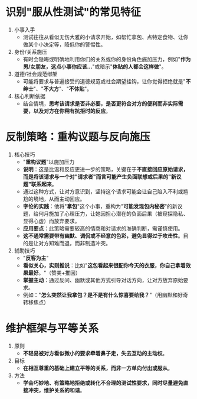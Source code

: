 # 识别"服从性测试"的常见特征
1. 小事入手
   - 测试往往从看似无伤大雅的小请求开始，如帮忙拿包、点特定食物、让你做某个小决定等，降低你的警惕性。
2. 身份/关系施压
   - 有时会隐晦或明确地利用你们的关系或你的身份角色施加压力，例如"**作为男/女朋友，这点小事你应该...**"或暗示"**体贴的人都会这样做**"。
3. 道德/社会规范绑架
   - 可能将要求与普遍接受的道德规范或社会期望挂钩，让你觉得拒绝就是"**不绅士**"、"**不大方**"、"**不体贴**"。
4. 核心判断依据
   - 结合情境，**思考该请求是否非必要，是否更符合对方的便利而非实际需要，以及对方在你稍有抗拒时的反应**。

# 反制策略：重构议题与反向施压
1. 核心技巧
   - "**重构议题**"以施加压力
   - **说明**：这是比温和反应更进一步的策略，关键在于**不直接回应原始请求，而是将该请求与一个对"请求者"而言可能产生负面联想或后果的"新议题"联系起来**。
   - 通过这种方式，让对方意识到，坚持这个请求可能会让自己陷入不利或尴尬的境地，从而主动回应。
   - **字伦的实践**：他将"**拿包**"这个小事，重构为"**可能发现包内秘密**"的新议题，给何月施加了心理压力，让她因担心潜在的负面后果（被窥探隐私、显得心虚）而放弃要求。
   - **应用要点**：此策略需要较高的情商和对请求的准确判断，需谨慎使用。
   - **这不通常需要带有幽默、调侃或不经意的色彩，避免显得过于攻击性**。目的是让对方知难而退，而非制造冲突。
2. 辅助技巧
   - "**反客为主**"
   - **看似关心，实则推说**：比如"**这包看起来很配你今天的衣服，你自己拿着效果最好**。"（赞美+推回）
   - **掌握主动**：通过反问、幽默或其他方式引导对话方向，让对方放弃原始要求。
   - 例如："**怎么突然让我拿包？是不是有什么惊喜要给我？**"（用幽默和好奇转移焦点）

# 维护框架与平等关系
1. 原则
   - **不轻易被对方看似微小的要求牵着鼻子走，失去互动的主动权**。
2. 目标
   - **在相互尊重的基础上建立平等的关系，而非一方单向付出或服从**。
3. 方法
   - **学会巧妙地、有策略地拒绝或转化不合理的测试性要求，同时尽量避免直接冲突，维护关系的和谐**。 